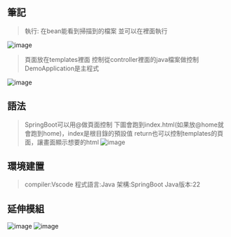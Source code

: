 ## 筆記
>執行:
>在bean能看到掃描到的檔案
>並可以在裡面執行

![image](https://github.com/peipei930725/Java_final/assets/114333331/00e65f0e-2448-44da-aa03-7156871377ce)

>頁面放在templates裡面
>控制從controller裡面的java檔案做控制
>DemoApplication是主程式

![image](https://github.com/peipei930725/Java_final/assets/114333331/f1744ae4-9971-4a20-98af-efbe9cee778c)

## 語法
>SpringBoot可以用@做頁面控制
>下圖會跑到index.html(如果放@home就會跑到home)，index是根目錄的預設值
>return也可以控制templates的頁面，讓畫面顯示想要的html
![image](https://github.com/peipei930725/Java_final/assets/114333331/0c2b2c8e-eb15-4d9a-b6fd-e7ccd7c46122)

## 環境建置
>compiler:Vscode
>程式語言:Java
>架構:SpringBoot
>Java版本:22

## 延伸模組
![image](https://github.com/peipei930725/Java_final/assets/114333331/4246dfba-1f9b-4f23-8ee9-186f09e41385)
![image](https://github.com/peipei930725/Java_final/assets/114333331/dbb07bf2-4aff-4f8a-9636-d17c6dc0df8a)

